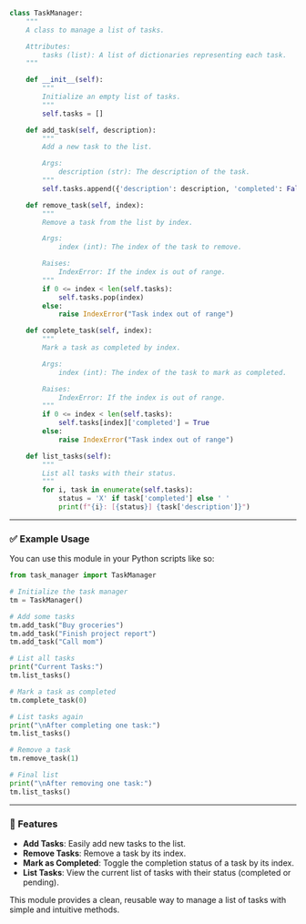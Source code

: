 

```python
class TaskManager:
    """
    A class to manage a list of tasks.

    Attributes:
        tasks (list): A list of dictionaries representing each task.
    """

    def __init__(self):
        """
        Initialize an empty list of tasks.
        """
        self.tasks = []

    def add_task(self, description):
        """
        Add a new task to the list.

        Args:
            description (str): The description of the task.
        """
        self.tasks.append({'description': description, 'completed': False})

    def remove_task(self, index):
        """
        Remove a task from the list by index.

        Args:
            index (int): The index of the task to remove.

        Raises:
            IndexError: If the index is out of range.
        """
        if 0 <= index < len(self.tasks):
            self.tasks.pop(index)
        else:
            raise IndexError("Task index out of range")

    def complete_task(self, index):
        """
        Mark a task as completed by index.

        Args:
            index (int): The index of the task to mark as completed.

        Raises:
            IndexError: If the index is out of range.
        """
        if 0 <= index < len(self.tasks):
            self.tasks[index]['completed'] = True
        else:
            raise IndexError("Task index out of range")

    def list_tasks(self):
        """
        List all tasks with their status.
        """
        for i, task in enumerate(self.tasks):
            status = 'X' if task['completed'] else ' '
            print(f"{i}: [{status}] {task['description']}")
```

---

### ✅ Example Usage

You can use this module in your Python scripts like so:

```python
from task_manager import TaskManager

# Initialize the task manager
tm = TaskManager()

# Add some tasks
tm.add_task("Buy groceries")
tm.add_task("Finish project report")
tm.add_task("Call mom")

# List all tasks
print("Current Tasks:")
tm.list_tasks()

# Mark a task as completed
tm.complete_task(0)

# List tasks again
print("\nAfter completing one task:")
tm.list_tasks()

# Remove a task
tm.remove_task(1)

# Final list
print("\nAfter removing one task:")
tm.list_tasks()
```

---

### 🧩 Features

- **Add Tasks**: Easily add new tasks to the list.
- **Remove Tasks**: Remove a task by its index.
- **Mark as Completed**: Toggle the completion status of a task by its index.
- **List Tasks**: View the current list of tasks with their status (completed or pending).

This module provides a clean, reusable way to manage a list of tasks with simple and intuitive methods.